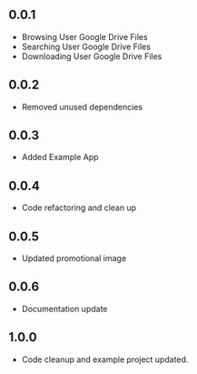 ## 0.0.1

- Browsing User Google Drive Files
- Searching User Google Drive Files
- Downloading User Google Drive Files

## 0.0.2

- Removed unused dependencies

## 0.0.3

- Added Example App

## 0.0.4

- Code refactoring and clean up

## 0.0.5

- Updated promotional image

## 0.0.6

- Documentation update

## 1.0.0

- Code cleanup and example project updated.
